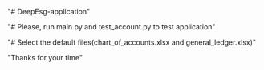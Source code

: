 "# DeepEsg-application" 

"# Please, run main.py and test_account.py to test application"

"# Select the default files(chart_of_accounts.xlsx and 
    general_ledger.xlsx)"

"Thanks for your time"

